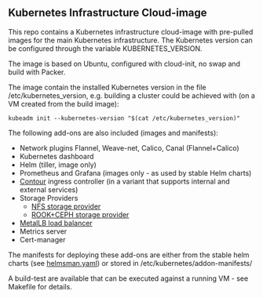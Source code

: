 ## Kubernetes Infrastructure Cloud-image

This repo contains a Kubernetes infrastructure cloud-image with pre-pulled
images for the main Kubernetes infrastructure.  The Kubernetes version can be
configured through the variable KUBERNETES_VERSION.

The image is based on Ubuntu, configured with cloud-init, no swap and build with
Packer.

The image contain the installed Kubernetes version in the file
/etc/kubernetes_version, e.g. building a cluster could be achieved with (on a VM
created from the build image):

```
kubeadm init --kubernetes-version "$(cat /etc/kubernetes_version)"
```


The following add-ons are also included (images and manifests):

 - Network plugins Flannel, Weave-net, Calico, Canal (Flannel+Calico)
 - Kubernetes dashboard
 - Helm (tiller, image only)
 - Prometheus and Grafana (images only - as used by stable Helm charts)
 - [Contour](https://github.com/heptio/contour) ingress controller (in a variant that supports internal and external services)
 - Storage Providers
   * [NFS storage provider](https://github.com/kubernetes-incubator/external-storage/tree/master/nfs)
   * [ROOK+CEPH storage provider](https://github.com/rook/rook)
 - [MetalLB load balancer](https://metallb.universe.tf)
 - Metrics server
 - Cert-manager

The manifests for deploying these add-ons are either from the stable helm charts
(see [helmsman.yaml](deply/helmsman.yaml)) or stored in /etc/kubernetes/addon-manifests/

A build-test are available that can be executed against a running VM - see Makefile for details.
